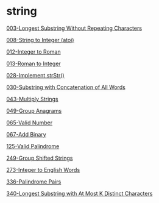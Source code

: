 # string

[003-Longest Substring Without Repeating Characters](hash-table/003-longest-substring-without-repeating-characters.md)

[008-String to Integer \(atoi\)]()

[012-Integer to Roman]()

[013-Roman to Integer]()

[028-Implement strStr\(\)]()

[030-Substring with Concatenation of All Words](hash-table/030-substring-with-concatenation-of-all-words.md)

[043-Multiply Strings]()

[049-Group Anagrams](hash-table/049-group-anagrams.md)

[065-Valid Number]()

[067-Add Binary]()

[125-Valid Palindrome]()

[249-Group Shifted Strings](hash-table/249-group-shifted-strings.md)

[273-Integer to English Words]()

[336-Palindrome Pairs](hash-table/336-palindrome-pairs.md)

[340-Longest Substring with At Most K Distinct Characters](hash-table/340-longest-substring-with-at-most-k-distinct-characters.md)

